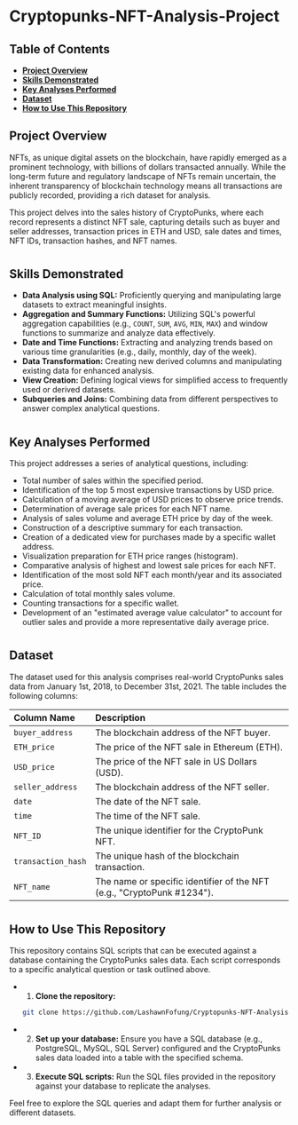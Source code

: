 # Cryptopunks-NFT-Analysis-Project

<h2>Table of Contents</h2>

- [<b>Project Overview</b>](https://github.com/LashawnFofung/Cryptopunks-NFT-Analysis-Project/blob/main/README.md#project-overview)
- [<b>Skills Demonstrated</b>](https://github.com/LashawnFofung/Cryptopunks-NFT-Analysis-Project/blob/main/README.md#skills-demonstrated)
- [<b>Key Analyses Performed</b>](https://github.com/LashawnFofung/Cryptopunks-NFT-Analysis-Project/blob/main/README.md#key-analyses-performed)
- [<b>Dataset</b>](https://github.com/LashawnFofung/Cryptopunks-NFT-Analysis-Project/blob/main/README.md#dataset)
- [<b>How to Use This Repository</b>](https://github.com/LashawnFofung/Cryptopunks-NFT-Analysis-Project/blob/main/README.md#how-to-use-this-repository)


<h2>Project Overview</h2>

NFTs, as unique digital assets on the blockchain, have rapidly emerged as a prominent technology, with billions of dollars transacted annually. While the long-term future and regulatory landscape of NFTs remain uncertain, the inherent transparency of blockchain technology means all transactions are publicly recorded, providing a rich dataset for analysis.

This project delves into the sales history of CryptoPunks, where each record represents a distinct NFT sale, capturing details such as buyer and seller addresses, transaction prices in ETH and USD, sale dates and times, NFT IDs, transaction hashes, and NFT names.

<h1></h1>

<h2>Skills Demonstrated</h2>

- <b>Data Analysis using SQL:</b> Proficiently querying and manipulating large datasets to extract meaningful insights.
- <b>Aggregation and Summary Functions:</b> Utilizing SQL's powerful aggregation capabilities (e.g., `COUNT`, `SUM`, `AVG`, `MIN`, `MAX`) and window functions to summarize and analyze data effectively.
- <b>Date and Time Functions:</b> Extracting and analyzing trends based on various time granularities (e.g., daily, monthly, day of the week).
- <b>Data Transformation:</b> Creating new derived columns and manipulating existing data for enhanced analysis.
- <b>View Creation:</b> Defining logical views for simplified access to frequently used or derived datasets.
- <b>Subqueries and Joins:</b> Combining data from different perspectives to answer complex analytical questions.

<h1></h1>

<h2>Key Analyses Performed</h2>

This project addresses a series of analytical questions, including:
- Total number of sales within the specified period.
- Identification of the top 5 most expensive transactions by USD price.
- Calculation of a moving average of USD prices to observe price trends.
- Determination of average sale prices for each NFT name.
- Analysis of sales volume and average ETH price by day of the week.
- Construction of a descriptive summary for each transaction.
- Creation of a dedicated view for purchases made by a specific wallet address.
- Visualization preparation for ETH price ranges (histogram).
- Comparative analysis of highest and lowest sale prices for each NFT.
- Identification of the most sold NFT each month/year and its associated price.
- Calculation of total monthly sales volume.
- Counting transactions for a specific wallet.
- Development of an "estimated average value calculator" to account for outlier sales and provide a more representative daily average price.

<h1></h1>

<h2>Dataset</h2>

The dataset used for this analysis comprises real-world CryptoPunks sales data from January 1st, 2018, to December 31st, 2021. The table includes the following columns:

| Column Name      | Description                                     |
| :--------------- | :---------------------------------------------- |
| `buyer_address`  | The blockchain address of the NFT buyer.        |
| `ETH_price`      | The price of the NFT sale in Ethereum (ETH).    |
| `USD_price`      | The price of the NFT sale in US Dollars (USD).  |
| `seller_address` | The blockchain address of the NFT seller.       |
| `date`           | The date of the NFT sale.                       |
| `time`           | The time of the NFT sale.                       |
| `NFT_ID`         | The unique identifier for the CryptoPunk NFT.   |
| `transaction_hash` | The unique hash of the blockchain transaction.  |
| `NFT_name`       | The name or specific identifier of the NFT (e.g., "CryptoPunk #1234"). |

<h1></h1>
  
<h2>How to Use This Repository</h2>

This repository contains SQL scripts that can be executed against a database containing the CryptoPunks sales data. Each script corresponds to a specific analytical question or task outlined above.
- 1.	<b>Clone the repository:</b>
  ```bash
  git clone https://github.com/LashawnFofung/Cryptopunks-NFT-Analysis-Project.git
  ```
- 2.	<b>Set up your database:</b> Ensure you have a SQL database (e.g., PostgreSQL, MySQL, SQL Server) configured and the CryptoPunks sales data loaded into a table with the specified schema.
- 3.	<b>Execute SQL scripts:</b> Run the SQL files provided in the repository against your database to replicate the analyses.

Feel free to explore the SQL queries and adapt them for further analysis or different datasets.
